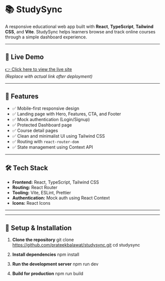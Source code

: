 # 📚 StudySync

A responsive educational web app built with **React**, **TypeScript**, **Tailwind CSS**, and **Vite**. StudySync helps learners browse and track online courses through a simple dashboard experience.

---

## 🚀 Live Demo

[👉 Click here to view the live site](https://studysync-kappa-nine.vercel.app/)  
_(Replace with actual link after deployment)_

---

## 📌 Features

- ✅ Mobile-first responsive design
- ✅ Landing page with Hero, Features, CTA, and Footer
- ✅ Mock authentication (Login/Signup)
- ✅ Protected Dashboard page
- ✅ Course detail pages
- ✅ Clean and minimalist UI using Tailwind CSS
- ✅ Routing with `react-router-dom`
- ✅ State management using Context API

---

## 🛠 Tech Stack

- **Frontend:** React, TypeScript, Tailwind CSS
- **Routing:** React Router
- **Tooling:** Vite, ESLint, Prettier
- **Authentication:** Mock auth using React Context
- **Icons:** React Icons

---

---

## 🔄 Setup & Installation

1. **Clone the repository**
   git clone https://github.com/prateekbalawat/studysync.git
   cd studysync

2. **Install dependencies**
   npm install

3. **Run the development server**
   npm run dev

4. **Build for production**
   npm run build
